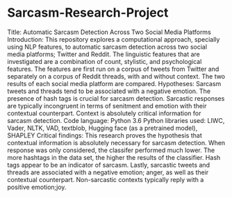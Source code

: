 # Sarcasm-Research-Project
Title: Automatic Sarcasm Detection Across Two Social Media Platforms
Introduction: This repository explores a computational approach, specially using NLP features, to automatic sarcasm detection across two social media platforms; Twitter and Reddit. The linguistic features that are investigated are a combination of count, stylistic, and psychological features. The features are first run on a corpus of tweets from Twitter and separately on a corpus of Reddit threads, with and without context. The two results of each social media platform are compared. 
Hypotheses: Sarcasm tweets and threads tend to be associated with a negative emotion. The presence of hash tags is crucial for sarcasm detection. Sarcastic responses are typically incongruent in terms of senitment and emotion with their contextual counterpart. Context is absolutely critical information for sarcasm detection. 
Code language: Python 3.6
Python libraries used: LIWC, Vader, NLTK, VAD, textblob, Hugging face (as a pretrained model), SHAPLEY
Critical findings: This research proves the hypothesis that contextual information is absolutely necessary for sarcasm detection. When response was only considered, the classifer performed much lower. The more hashtags in the data set, the higher the results of the classifier. Hash tags appear to be an indicator of sarcasm. Lastly, sarcastic tweets and threads are associated with a negative emotion; anger, as well as their contextual counterpart. Non-sarcastic contexts typically reply with a positive emotion;joy. 
